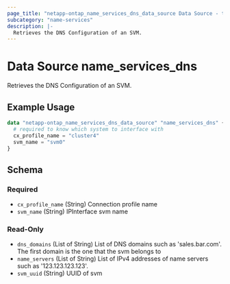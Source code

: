 ```yaml
---
page_title: "netapp-ontap_name_services_dns_data_source Data Source - terraform-provider-netapp-ontap"
subcategory: "name-services"
description: |-
  Retrieves the DNS Configuration of an SVM.
---
```


# Data Source name_services_dns

Retrieves the DNS Configuration of an SVM.

## Example Usage
```terraform
data "netapp-ontap_name_services_dns_data_source" "name_services_dns" {
  # required to know which system to interface with
  cx_profile_name = "cluster4"
  svm_name = "svm0"
}
```


<!-- schema generated by tfplugindocs -->
## Schema

### Required

- `cx_profile_name` (String) Connection profile name
- `svm_name` (String) IPInterface svm name

### Read-Only

- `dns_domains` (List of String) List of DNS domains such as 'sales.bar.com'. The first domain is the one that the svm belongs to
- `name_servers` (List of String) List of IPv4 addresses of name servers such as '123.123.123.123'.
- `svm_uuid` (String) UUID of svm


